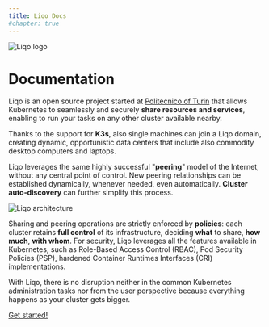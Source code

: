 ```yaml
---
title: Liqo Docs
#chapter: true
---
```


![Liqo logo](/images/logo-liqo-blue.svg)

# Documentation

Liqo is an open source project started at [Politecnico of Turin](https://www.polito.it) that allows Kubernetes to seamlessly and securely **share resources and services**, enabling to run your tasks on any other cluster available nearby.

Thanks to the support for **K3s**, also single machines can join a Liqo domain, creating dynamic, opportunistic data centers that 
include also commodity desktop computers and laptops.

Liqo leverages the same highly successful "**peering**" model of the Internet, without any central point of control. 
New peering relationships can be established dynamically, whenever needed, even automatically. 
**Cluster auto-discovery** can further simplify this process.

![Liqo architecture](/images/home/architecture.png)

Sharing and peering operations are strictly enforced by **policies**: each cluster retains **full control** of its infrastructure, 
deciding **what** to share, **how much**, **with whom**. For security, Liqo leverages all the features available in Kubernetes, such as 
Role-Based Access Control (RBAC), Pod Security Policies (PSP), hardened Container Runtimes Interfaces (CRI) implementations.

With Liqo, there is no disruption neither in the common Kubernetes administration tasks nor from the user perspective 
because everything happens as your cluster gets bigger.

[Get started!](user/gettingstarted)
